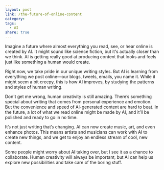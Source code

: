 ```yaml
---
layout: post
link: /the-future-of-online-content
category: 
tags:
  - AI
share: true
---
```

Imagine a future where almost everything you read, see, or hear online is created by AI. It might sound like science fiction, but it's actually closer than we think. AI is getting really good at producing content that looks and feels just like something a human would create.

Right now, we take pride in our unique writing styles. But AI is learning from everything we post online—our blogs, tweets, emails, you name it. While it might seem a bit creepy, this is how AI improves, by studying the patterns and styles of human writing.

Don't get me wrong, human creativity is still amazing. There’s something special about writing that comes from personal experience and emotion. But the convenience and speed of AI-generated content are hard to beat. In the future, a lot of what we read online might be made by AI, and it’ll be polished and ready to go in no time.

It’s not just writing that’s changing. AI can now create music, art, and even enhance photos. This means artists and musicians can work with AI to create new things, and we get to enjoy an endless stream of cool, new content.

Some people might worry about AI taking over, but I see it as a chance to collaborate. Human creativity will always be important, but AI can help us explore new possibilities and take care of the boring stuff.
